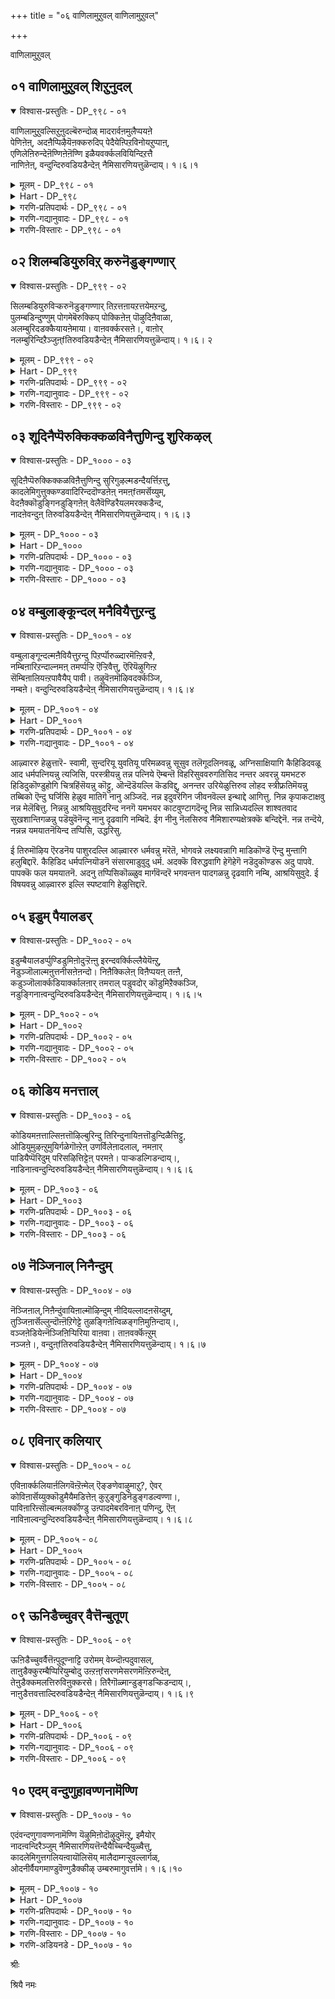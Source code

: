 +++
title = "०६ वाणिलामुऱुवल् वाणिलामुऱुवल्"

+++

वाणिलामुऱुवल्

## ०१ वाणिलामुऱुवल् शिऱुनुदल्

<details open><summary>विश्वास-प्रस्तुतिः - DP_९९८ - ०१</summary>

वाणिलामुऱुवल्सिऱुऩुदल्बॆरुन्दोळ् मादरार्वऩमुलैप्पयऩे  
पेणिऩेऩ्, अदऩैप्पिऴैयॆऩक्करुदिप् पेदैयेऩ्पिऱविनोयऱुप्पाऩ्,  
एणिलेऩिरुन्देऩॆण्णिऩेऩॆण्णि इळैयवर्क्कलवियिन्दिऱत्तै  
नाणिऩेऩ्, वन्दुन्दिरुवडियडैन्देऩ् नैमिसारणियत्तुळॆन्दाय्। १।६।१
</details>

<details><summary>मूलम् - DP_९९८ - ०१</summary>

वाणिलामुऱुवल्सिऱुऩुदल्बॆरुन्दोळ् मादरार्वऩमुलैप्पयऩे  
पेणिऩेऩ्, अदऩैप्पिऴैयॆऩक्करुदिप् पेदैयेऩ्पिऱविनोयऱुप्पाऩ्,  
एणिलेऩिरुन्देऩॆण्णिऩेऩॆण्णि इळैयवर्क्कलवियिन्दिऱत्तै  
नाणिऩेऩ्, वन्दुन्दिरुवडियडैन्देऩ् नैमिसारणियत्तुळॆन्दाय्। १।६।१
</details>

<details><summary>Hart - DP_९९८</summary>

Before in my life, I wanted only to enjoy  
the small foreheads, round arms, beautiful breasts  
and shining moon-like smiles of lovely women:  
I understand now that I was weak and what I did was wrong:  
I am ashamed that I wanted to be with young women:  
I know this birth is a sickness  
and I do not want to be born again:  
O my father! You stay in Naimeesāraṇyam:  
I have approached your divine feet  
and you are my refuge:
</details>

<details><summary>गरणि-प्रतिपदार्थः - DP_९९८ - ०१</summary>

वाळ्=प्रकाशदिन्द कूडिद, निला=बॆळदिङ्गळ हागॆ, मुऱुवल्=मुसिनगुवन्नू, शिऱु=सॊबगिन\(तेजस्सिनिन्द कूडिद\) नुदल्=हणॆयन्नू, पॆरु=नीळवाद, तोळ्=तोळन्नू उळ्ळ, मादरार्=स्त्रीयर, वनम् मुलै=सॊगसाद मॊलॆय, पयने=प्रयोजनवन्ने, पेणिनेन्=आशिसिदॆनु\(आश्रयिसिदॆनु\), अदनै=अदन्नु, पिऴै=पाप, ऎन=ऎन्दु, करुदि=तिळिदू, पेदैयेन्=बुद्धिकॆट्टवनादॆ, पिऱवि=हुट्टिन, नोय्=यातनॆ\(सङ्कट\)यन्नु, अऱिप्पान्=अरितुकॊळ्ळुव, एण् इलेन्=अभिप्रायवे इल्लदवनागि, इरुन्देन्=इद्दॆ, ऎण्णिनेन्=योचिसिदॆनु, ऎण्णि=योचिसि तिळिदु, इळैयवर्=युवतियर, कलवियिन्=कूडिकॆय, तिऱत्तै=विषयवन्ने, नाणिनेन्=तॊरॆदॆनु, वन्दु=बन्दु, उन् तिरुवडि=निन्न पादगळन्नु, अडैन्देन्=सेरिदॆनु, नैमिशारणियत्तुळ्=नैमिशारण्यदल्लिरुव, ऎन्दाय्=नन्न तन्दॆये.
</details>

<details><summary>गरणि-गद्यानुवादः - DP_९९८ - ०१</summary>

प्रकाशमानवाद बॆळदिङ्गळिनन्तिरुव मुसिनगुवन्नू तेजस्सिनिन्द कूडिद हणॆयन्नू निडिदाद तोळुगळन्नू उळ्ळ स्त्रीयर अन्दवाद मॊलॆगळ प्रयोजनवन्ने आशिसि\(आश्रयिसि\)दॆनु. अदन्नु पापवॆन्दु तिळिदू बुद्धिकॆट्टवनादॆ. हुट्टिन सङ्कटवन्नु अरितुकॊळ्ळुव अभिप्रायवन्ने\(आलोचनॆयन्ने\) इल्लदवनागिद्दॆ. योचिसिदॆ. योचिसि तिळिदु युवतियर कूडिकॆयॆम्ब विषयवन्ने तळ्ळिहाकिदॆनु. बन्दु निन्न पादगळन्नुसेरिदॆनु, नैमिशारण्यदल्लिरुव नन्न तन्दॆये\! \(१\)
</details>

<details><summary>गरणि-विस्तारः - DP_९९८ - ०१</summary>

सर्वेश्वरन दिव्यसुन्दरवाद अर्चास्वरूपवन्नु आऴ्वाररु बदरिकश्रमदल्लि

कण्तुम्ब नोडि हॊगळि आनन्दिसिद बळिक अवरु अल्लिन्द नैमिशारण्य क्षेत्रक्कॆ बन्दिद्दारॆ. नैमिशारण्यक्शेत्रवॆम्बुदु उत्तरभारतदल्लि सुप्रसिद्धवाद ऒन्दु यात्रास्थळ. अदु पुराणप्रसिद्धवादद्दु. हिन्दॆ ऒन्दु कालदल्लि ऋषिगळु तम्म तपस्सिगॆ योग्यवाद क्षेत्रवॊन्दन्नु भूलोकदल्लि तिळिसॆन्दु चतुर्मुखब्रह्मनन्नु केळिकॊण्डरन्तॆ. ब्रह्मदेवनु ऒन्दु दर्भॆहुल्लन्नु ऎत्तिकॊण्डु, अदन्नु चक्रदन्तॆ सुत्ति, अदन्नु उरुळबिट्टु “आ दर्भॆय चक्र याव प्रदेशदल्लि उरुळदॆ बीळुवुदो अदे नीवु केळुवन्थ योग्यवाद स्थळ”ऎन्दनन्तॆ. आ दर्भॆय चक्र “नेमि” उरुळुत्ता होगि कडॆगॆ हिमालयद तप्पलिनल्लि दट्टवाद अरण्यदल्लि ऒन्दॆडॆ उरुळदॆबिद्दितन्तॆ. ऋषिगळु अदन्नु कण्डु तमगॆ तपोयोग्यवाद स्थळवॊन्दु भूतलदल्लि दॊरॆयितल्ला ऎन्दु हर्षिसिदरन्तॆ. अदे नैमिशारण्य-नेमियिन्द गुरुतिसलाद अरण्य\! ऋषिगळु तपस्सु माडुव पवित्रस्थळवागि, आध्यात्मिकक्कॆ परिशुद्धवाद वातावरणवन्नु पडॆद अल्लि सर्वेश्वरने बन्दु, भक्तजनोद्धारक्कागि नॆलसिदनन्तॆ\! हीगॆ क्षेत्रद महिमॆ\!

भगवन्तन कृपाकटाक्षद हॊरतु मनुष्यनु विषयासक्तियिन्द तन्न मनस्सन्नु आत्मोद्धारद कडॆगॆ तिरुगिसलु साध्यविल्ल. आऴ्वाररिगॆ याव सन्दर्भदल्लि भगवत्कटाक्ष लभिसितॆम्बुदर बगॆगॆ अवरन्नु कुरित ऒन्दु तनियल्लि विवरिसलागिदॆ. आऴ्वाररु तम्म हिन्दिन जीवनवन्ने कण्णमुन्दॆ काणुत्ता, करुणामयनाद भगवन्तनु तमगॆ दॊरकिसिकॊट्ट सन्मार्गक्कागि तम्म हृदयान्तरालदिन्द उक्किबरुव कृतज्ञतॆयन्नु ई पाशुरदल्लि तोडिकॊळ्ळुत्तिद्दारॆ.

आऴ्वाररु हेळुत्तारॆ- नैमिशारण्य क्षेत्रदल्लि नॆलसिरुव नन्न तन्दॆये, इदुवरॆगॆ नन्न बाळन्नु नानु हेगॆ नडसिदॆ ऎन्दु नॆनॆदु ननगॆ परितापवागुत्तदॆ. सुन्दरियरू युवतियरू आद स्त्रीयर सङ्गवन्ने बयसि, अवर नडूवॆये कालकळॆदॆ. अवर आह्लादकरवाद मुगुळ्नगॆयन्नू वर्चस्सिन अवर मुखवन्नू निडिदाद अवर तोळुगळन्नू अन्दवाद अवर स्तनगळन्नू आशिसि, अवुगळन्ने आश्रयिसिदॆ. अवर सङ्गद हॊरतु बाळिनल्लि बेरॆ याव प्रयोजनवूइल्लवॆन्दू अदॊन्दे परमपुरुषार्थवॆन्दू बगॆदिद्दॆ. हीगॆ हलवारु वर्षगळ नन्न आयुस्सन्नु कळॆद बळिक, नानु नडसुव जीवनदल्लि हुरुळिल्लवॆन्दू, अदु पापकार्यवॆन्दू, नरकक्कॆ अदु दारियागुवुदॆन्दू ननगॆ तिळिवळिकॆ बन्दु. आदरेनु? विषयासक्तिय प्रभाववे नन्न मेलॆ प्रबलवागिद्दद्दरिन्द नानु बुद्धिकॆट्टवनादॆ. इहसंसारदल्लि बिद्दुतॊळलाडिदॆ. संसारवॆम्बुदक्कॆ कॊनॆयिल्लवॆन्दू अदु ऒड्डुव हुट्टुसावुगळिगॆ मितियिल्लवॆन्दू ननगॆ योचनॆ बरलिल्ल. हेगो, ऒन्दु बारि नन्न मनदल्लि योचनॆ हरियितु. अदन्नु कुरितु, निन्न कृपॆयिन्द योचिसतॊडगिदॆ. विषयसुखक्किन्तलू हॆच्चिन पुरुषार्थवॊन्दिदॆ ऎन्दु अरिवायितु. भगवन्तनन्नु अनन्यवागि आश्रयिसि, अवन पादसेवॆगागि हातॊरॆयुवुदरिन्द अदन्नु साधिसबहुदॆन्दु ननगॆ ज्ञानोदयवायितु. आ कूडले नानु युवतियर सहवासवन्नु तुच्छीकरिसिदॆ. नन्न मनस्सिनिन्दले आ विषयवन्नु कित्तॊगॆदॆ. निन्न पादगळन्नु अरसुत्ता, इल्लिगॆ ई नैमिशारण्यक्षेत्रक्कॆ बन्दु सेरिदॆ. निन्न दिव्यपादगळन्नु कण्डुकॊण्डॆ. स्वामी, नन्न तन्दॆये नैमिशारण्यदल्लि नॆलसिरुववने, नीनु नन्नन्नु उद्धरिसु.
</details>

## ०२ शिलम्बडियुरुविऱ् करुनॆडुङ्गण्णार्

<details open><summary>विश्वास-प्रस्तुतिः - DP_९९९ - ०२</summary>

सिलम्बडियुरुविऱ्करुनॆडुङ्गण्णार् तिऱत्तऩायऱत्तयेमऱन्दु,  
पुलम्बडिन्दुण्णुम् पोगमेबॆरुक्किप् पोक्किऩेऩ् पॊऴुदिऩैवाळा,  
अलम्बुरिदडक्कैयायऩेमाया। वाऩवर्क्करसऩे।, वाऩोर्  
नलम्बुरिन्दिऱैञ्जुऩ्fतिरुवडियडैन्देऩ् नैमिसारणियत्तुळॆन्दाय्। १।६। २
</details>

<details><summary>मूलम् - DP_९९९ - ०२</summary>

सिलम्बडियुरुविऱ्करुनॆडुङ्गण्णार् तिऱत्तऩायऱत्तयेमऱन्दु,  
पुलम्बडिन्दुण्णुम् पोगमेबॆरुक्किप् पोक्किऩेऩ् पॊऴुदिऩैवाळा,  
अलम्बुरिदडक्कैयायऩेमाया। वाऩवर्क्करसऩे।, वाऩोर्  
नलम्बुरिन्दिऱैञ्जुऩ्fतिरुवडियडैन्देऩ् नैमिसारणियत्तुळॆन्दाय्। १।६। २
</details>

<details><summary>Hart - DP_९९९</summary>

I have always enjoyed women  
with long dark eyes, beautiful figures  
and feet ornamented with anklets:  
I forgot dharma, enjoyed the bliss that my five senses gave  
and wasted my life:  
Your generous hands give whatever your devotees ask of you:  
You are a cowherd: You are a Māyan:  
You are the king of the gods in the sky,  
and they worship you and ask your grace:  
O my father! You stay in Naimeesāraṇyam:  
I have approached your divine feet  
and you are my refuge:
</details>

<details><summary>गरणि-प्रतिपदार्थः - DP_९९९ - ०२</summary>

शिलम्बु=गॆज्जॆगळन्नु धरिसिरुव, अडि=कालुगळ, उरुविन्=रूपसौन्दर्यदवराद, करु=कप्पगॆ, नॆडु=दीर्घवाद, विशालवाद, कण्णार्=कण्णुगळवर, तिऴत्तिन् आय्=विषयदल्लिये आसक्तनागि, अऱत्तैये=धर्मवन्ने, मऱन्दु=मरॆतु, पुलन्=इन्द्रियगळु, पडिन्दु=तङ्गिद्दु, उण्णुम्=अनुभविसुव, पोहमे=भोगवन्ने, पॆरुक्कि=हॆच्चिसिकॊण्डु, पॊऴुदिनै=दिनगळन्नु, वाळा=बाळबारद हागॆ, पोक्किनेन्=व्यर्थवागि कळॆदॆनु, अलम्=तृप्तियन्नु, पुरि=उण्टुमाडुव, तड कै=विशालवाद दॊड्ड कैगळुळ्ळ, आयने=गोपालने, माया=विस्मयकारकने, वानवर् क्कू=देवतॆगळिगॆ, अरशने=ऒडॆयने, वानोर्=अमररु, नलम्=भक्तियन्नु, पुरिन्दु=कूडिकॊण्डु, इऱैञ्जु=स्तुतिसि पूजिसुव, उन्=निन्न, तिरुवडि=पवित्रवाद पादगळन्नु, अडैन्देन्=सेरिद्देनॆ, नैमिशारणियत्तु=नमिशारण्यदल्लिरुव , ऎन्दाय्=नन्न तन्दॆये.
</details>

<details><summary>गरणि-गद्यानुवादः - DP_९९९ - ०२</summary>

गॆज्जॆगळन्नु धरिसिद कालुगळ रूपसौन्दर्यदवराद कप्पगॆ विशालवाद कण्णुगळवर विषयदल्लिये आसक्तनागि धर्मवन्ने मरॆतु, इन्द्रियगळु तङ्गि अनुभविसुव भोगवन्ने हॆच्चिसिकॊण्डु बाळिन दिनगळन्नु बाळबारद रीतियल्लि व्यर्थवागि कळॆदॆनु. तृप्तियन्नुण्टु माडुव विशालवाद \(दॊड्ड\)कैगळुळ्ळ गोपालने, विस्मयकारकने, देवतॆगळ ऒडॆयने, अमररु भक्तियिन्द स्तुतिसि पूजिसुव निन्न पवित्रपादगळन्नु सेरिद्देनॆ, नैमिशारण्यदल्लिरुव नन्न तन्दॆये.\(२\)
</details>

<details><summary>गरणि-विस्तारः - DP_९९९ - ०२</summary>

आऴ्वाररु हेळुत्तारॆ- स्वामी, कालिनल्लि गॆज्जॆगळन्नु धरिसिरुव, विशालवाद करियकण्णुगळुळ्ळ रूपसियाद युवतियर मैचॆलुविगॆ मनसोतॆ. अवरल्लिये आसक्तनादॆ. ननगॆ बलुमुख्यवॆनिसिद आत्मोन्नतियन्नु मरॆतॆ. अदक्कागि नडसबेकादद्दन्नु नडसलिल्ल. नन्न धर्मवन्नु लक्षिसलिल्ल. इन्द्रियगळु तङ्गिरुव कडॆयॆल्ला नन्न मनस्सु तङ्गितु. अवु ऎळॆदुकॊण्डु होद दारियल्ले होदॆ. पापकार्यगळल्लिये निरतनादॆ. ई लोकद भोगद बाळनु दिनदिनक्कू हॆच्चिसिकॊण्डु होदॆ.

हीगॆ नडॆयबारद दारियल्लि नडॆयुत्ता, माडबारद्दन्नु माडुत्ता बाळिन बहळ कालवन्नु कॆलसक्कॆ बारद रीतियल्लि व्यर्थवागि कळॆदुबिट्टॆ. आ जीवनदिन्द ननगॆ तृप्तियू बरलिल्ल. शान्तियू सिक्कलिल्ल. भगवन्त, निन्न कॊडुगै बहळ दॊड्डदु. निन्न नीडिकॆ अपारवादद्दु. तृप्तितरुवन्थाद्दु. नीनु जगद्रक्षकनाद गोपालनु.विस्मयकारकनु. निन्न मायॆ असदळवादद्दु. अरितुकॊळ्ळलु आगदॆ इरुवन्थाद्दु. नीनु देवाधिदेवनु. अमररॆल्लरू निन्नन्नु भक्तियिन्द स्तुतिसि पूजिसुव नैमिशारण्यक्षेत्रदल्लि निन्न पवित्रवाद पादगळन्नु ईग सेरिद्देनॆ. नन्न तन्दॆये, नन्नन्नु उद्धरिसु.
</details>

## ०३ शूदिनैप्पॆरुक्किक्कळविनैत्तुणिन्दु शुरिकऴल्

<details open><summary>विश्वास-प्रस्तुतिः - DP_१००० - ०३</summary>

सूदिऩैप्पॆरुक्किक्कळविऩैत्तुणिन्दु सुरिगुऴल्मडन्दैयर्त्तिऱत्तु,  
कादलेमिगुत्तुक्कण्डवादिरिन्ददॊण्डऩेऩ् नमऩ्fतमर्सॆय्युम्,  
वेदऩैक्कॊडुङ्गिनडुङ्गिऩेऩ् वेलैवॆण्डिरैयलमरक्कडैन्द,  
नादऩेवन्दुऩ् तिरुवडियडैन्देऩ् नैमिसारणियत्तुळॆन्दाय्। १।६।३
</details>

<details><summary>मूलम् - DP_१००० - ०३</summary>

सूदिऩैप्पॆरुक्किक्कळविऩैत्तुणिन्दु सुरिगुऴल्मडन्दैयर्त्तिऱत्तु,  
कादलेमिगुत्तुक्कण्डवादिरिन्ददॊण्डऩेऩ् नमऩ्fतमर्सॆय्युम्,  
वेदऩैक्कॊडुङ्गिनडुङ्गिऩेऩ् वेलैवॆण्डिरैयलमरक्कडैन्द,  
नादऩेवन्दुऩ् तिरुवडियडैन्देऩ् नैमिसारणियत्तुळॆन्दाय्। १।६।३
</details>

<details><summary>Hart - DP_१०००</summary>

I gambled and stole things from others:  
I loved beautiful curly-headed women:  
I wandered all over wherever I wished and wasted my life:  
Now I have become your devotee and shiver when I think  
of the troubles that Yama’s messengers will bring:  
O lord who churned the milky ocean roaring with white waves,  
my father, you stay in Naimeesāraṇyam:  
I have approached your divine feet, my refuge:
</details>

<details><summary>गरणि-प्रतिपदार्थः - DP_१००० - ०३</summary>

शूदिनै=जूजाटवन्नु, पॆरुक्कि=हॆच्चिसिकॊण्डु, कळविनै=कळ्ळतनदल्लि, तुणिन्दु=मुन्नुग्गि, शुरिकुऴल्=गुङ्गुरु कूदलिन, मडन्दैयर्=स्त्रीयर, तिऱत्तु=विषयदल्लि, कादले=प्रेमवन्ने, मिहुत्तु=हॆच्चागि बॆळसि, कण्ड आ=मनबन्दन्तॆ\(कण्डकण्ड हागॆ\), तिरिन्द=अलॆदाडिद, तॊण्डनेन्=गुलामनादॆ, नमन् तमर्=यमभटरु, शॆय्युम्=माडुव\(कॊडुव\), वेदनैक्कू=हिंसॆगळिगॆ, ऒडुङ्गि=कुग्गि, कृशवागि, नडुङ्गिनेन्-नडुगिदॆनु, वेलै=कडलिनल्लि, वॆळ् तिरै=बिळिय अलॆगळु, अलमर=कलकि होगुवन्तॆ, कडैन्द=कडॆद, तिरुवडि=दिव्यपादगळन्नु, अडैन्देन्=सेरिद्देनॆ, नैमिशारणियत्तु=नमिशारण्यदल्लिरुव , ऎन्दाय्=नन्न तन्दॆये.
</details>

<details><summary>गरणि-गद्यानुवादः - DP_१००० - ०३</summary>

जूजुतनवन्नु हॆच्चिसिकॊण्डु, कळ्ळतनदल्लि मुन्नुग्गि, गुङ्गुरु कूदलिन स्त्रीयर विषयदल्लि प्रेमवन्ने बहळवागि बॆळसि, कण्डकण्ड हागॆ अलॆदाडिद गुलामनादॆ. यमभटरु कॊडुव हिंसॆगळिगॆ कुग्गि बडवागि नडुगिदॆ. कडलिनल्लि बिळिय अलॆगळु कलकि होगुवन्तॆ कडॆद स्वामिये, बन्दु निन्न दिव्यपादगळन्नु सेरिद्देनॆ, नैमिशारण्यदल्लि नॆलसिरुव नन्न तन्दॆये.\(३\)
</details>

<details><summary>गरणि-विस्तारः - DP_१००० - ०३</summary>

आऴ्वाररु हेळुत्तारॆ- स्वामी, नानु इन्द्रियगळिगॆ आळागि अवुगळन्नु तणिसुवुदक्कागि अनेक कॆट्टकॆलसगळल्लि तॊडगिदॆ. जूजुगारनादॆ. कळ्ळतन माडिदॆ. स्त्री व्यामोहदल्लि सिक्किबिद्दॆ. ऒन्दर दॆसॆयिन्द इन्नॊन्दक्कॆ इळियबेकायितु.

ई ऎल्ल कॆट्टकॆलसगळ फलवागि नानु कडुपापियादॆ. यमभटर हिंसॆ ननगॆ तप्पदॆन्दु नानु योचिसिदागलॆल्ला नन्न देहवू मनस्सू कुग्गि बडवागि, नडुकवुन्तागुत्तित्तु. आदरेनु? निन्न कृपाकटाक्ष नन्नमेलॆ बीळुववरॆगॆ नानु नन्न कॆट्टकॆलसगळिन्द हिञ्जरियलिल्ल. स्वामि, नीनु परमकरुणाळु. निन्नन्नु आश्रयिसिद देवतॆगळन्नु अवर शत्रुगळाद असुररिन्द बिडिसुवुदक्कागि, समुद्रमथन माडिसिदॆ. अमृतवन्नु देवतॆगळिगॆ उणिसि, अवरन्नु अमररन्नागिसिदॆ. नैमिशारण्यदल्लि नॆलसिरुव नन्न तन्दॆये, निन्न दिव्यपादगळन्नु ईग सेरिद्देनॆ नन्नन्नु कैबिडदॆ उद्धरिसु प्रभू.
</details>

## ०४ वम्बुलाङ्कून्दल् मनैवियैत्तुऱन्दु

<details open><summary>विश्वास-प्रस्तुतिः - DP_१००१ - ०४</summary>

वम्बुलाङ्गून्दल्मऩैवियैत्तुऱन्दु पिऱर्प्पॊरुळ्दारमॆऩ्ऱिवऱ्ऱै,  
नम्बिऩारिऱन्दाल्नमऩ् तमर्प्पऱ्ऱि ऎऱ्ऱिवैत्तु, ऎरियॆऴुगिऩ्ऱ  
सॆम्बिऩालियऩ्ऱपावैयैप् पावी। तऴुवॆऩमॊऴिवदर्क्कञ्जि,  
नम्बऩे। वन्दुन्दिरुवडियडैन्देऩ् नैमिसारणियत्तुळॆन्दाय्। १।६।४
</details>

<details><summary>मूलम् - DP_१००१ - ०४</summary>

वम्बुलाङ्गून्दल्मऩैवियैत्तुऱन्दु पिऱर्प्पॊरुळ्दारमॆऩ्ऱिवऱ्ऱै,  
नम्बिऩारिऱन्दाल्नमऩ् तमर्प्पऱ्ऱि ऎऱ्ऱिवैत्तु, ऎरियॆऴुगिऩ्ऱ  
सॆम्बिऩालियऩ्ऱपावैयैप् पावी। तऴुवॆऩमॊऴिवदर्क्कञ्जि,  
नम्बऩे। वन्दुन्दिरुवडियडैन्देऩ् नैमिसारणियत्तुळॆन्दाय्। १।६।४
</details>

<details><summary>Hart - DP_१००१</summary>

Someone may leave his wife  
with fragrant hair swarming with bees  
and love someone else’s wife and wealth  
and believe in that kind of life:  
When he dies and goes to Yama’s world,  
Yama’s messengers will tell him,  
“Embrace this burning copper doll, you sinner!”  
I am afraid of the thought that I will be like that:  
You are my friend:  
O my father! You stay in Naimeesāraṇyam:  
I have approached your divine feet  
and you are my refuge:
</details>

<details><summary>गरणि-प्रतिपदार्थः - DP_१००१ - ०४</summary>

वम्बु=परिमळवन्नु, उलाम्=हरडुव, कून्दल्=तलॆगूदलिन, मनैवियै=धर्मपत्नियन्नु, तुऱन्दु=तॊरॆदु, पिऱर्=इतरर\(बेरॊब्बर\) पॊरुळ्=वस्तुवाद, स्वत्ताद, तारम्=पत्नियन्नु \(तन्न पत्नि\), ऎन्ऱु=ऎन्दु, इवट्रै=इवुगळन्नु, नम्बिनार्=नम्बिदवरु, इऱन्दाल्=मरणिसिदरॆ, नमन् तमर्=यमभटरु, पट्रि=हिडिदुकॊण्डु, ऎट्रि=हिंसॆपडिसि, वैत्तु=ऒन्दॆडॆ इट्टुकॊण्डु, पावी=पापिये, शॆम्बिनाल्=लोहदिन्द \(ताम्रदिन्द\) इयन्ऱ=माडल्पट्ट, ऎरि ऎऴुहिन्ऱ=उरियेळुत्तिरुव, पावैयै=स्त्रीफ्रतिमॆयन्नु, तऴुवु-आलिङ्गिसिको, ऎन=ऎन्दु, मॊऴिवदऱ् कु=ऎन्दु हेळुव मातिगॆ, अञ्जि=हॆदरि, नम्बने=नम्बतक्कवने, वन्दु=बन्दु, उन्=निन्न, तिरुवडि=दिव्यपादगळन्नु, अडैन्देन्=सेरिद्देनॆ, नैमिशारणियत्तु=नमिशारण्यदल्लिरुव , ऎन्दाय्=नन्न तन्दॆये.
</details>

<details><summary>गरणि-गद्यानुवादः - DP_१००१ - ०४</summary>

परिमळवन्नु हरडुव तलॆगूदलिन ध्रमपत्नियन्नु तॊरॆदु बेरॊब्बर स्वत्तादवळन्नु तन्न पत्नि ऎन्दु इवुगळन्नु नम्बिदवरु मरणिसिदरॆ, यमभटरु अवरन्नु हिडिदुकॊण्डु हिंसिसि, ऒन्दुकडॆयल्लिट्टुकॊण्डु “पापी, लोहदिन्द माडिरुव ई स्त्रीप्रतिमॆयन्नु आलिङ्गिसु”ऎन्दु हेळुव मातिगॆ अञ्जि, नम्बतक्कवने, बन्दु निन्न दिव्यपादगळन्न सेरिद्देनॆ, नैमिशारण्यदल्लिरुव नन्न तन्दॆये.\(४\)
</details>

आऴ्वाररु हेळुत्तारॆ- स्वामी, सुन्दरियू युवतियू परिमळवन्नु सूसुव तलॆगूदलिनवळू, अग्निसाक्षियागि कैहिडिदवळू आद धर्मपत्नियन्नु त्यजिसि, परस्त्रीयन्नु तन्न पत्निये ऎम्बन्तॆ विहरिसुववरुगतिसिद नन्तर अवरन्नु यमभटरु हिडिदुकॊण्डुहोगि चित्रहिंसॆयन्नु कॊट्टु, ऒन्दॆडॆयल्लि कॆडविद्दु, अनन्तर उरियेळुत्तिरुव लोहद स्त्रीफ्रतिमॆयन्नु तब्बिको ऎन्दु घर्जिसि हेळुव मातिगॆ नानु अञ्जिदॆ. नन्न इदुवरॆगिन जीवनवॆल्ल इन्थाद्दे आगित्तु. निन्न कृपाकटाक्षवु नन्न मेलॆबित्तु. निन्नन्नु आश्रयिसुवुदरिन्द ननगॆ यमभयर काटवुण्टागदॆन्दू निन्न सान्निध्यदल्लि शाश्वतवाद सुखशान्तिगळन्नु पडॆयुवॆनॆन्दू नानु दृढवागि नम्बिदॆ. ईग नीनु नॆलसिरुव नैमिशारण्यक्षेत्रक्कॆ बन्दिद्देनॆ. नन्न तन्दॆये, नन्नन्न यमयातनॆयिन्द तप्पिसि, उद्धरिसु.

ई तिरुमॊऴिय ऎरडनॆय पाशुरदल्लि आऴ्वाररु धर्मवन्नु मरॆतॆ, भोगवन्ने लक्ष्यवन्नागि माडिकॊण्डॆ ऎन्दु मुन्तागि हलुबिद्दारॆ. कैहिडिद धर्मपत्नियॊडनॆ संसारमाडुवुदु धर्म. अदक्कॆ विरुद्धवागि हेगॆहेगॆ नडॆदुकॊण्डरू अदु पापवे. पापक्कॆ फल यमयातनॆ. अदनु तप्पिसिकॊळ्ळुव मार्गवॆन्दरॆ भगवन्तन पादगळन्नु दृढवागि नम्बि, आश्रयिसुवुदे. ई विषयवन्नु आऴ्वाररु इल्लि स्पष्टवागि हेळुत्तिद्दारॆ.

## ०५ इडुम् पैयालडर्

<details open><summary>विश्वास-प्रस्तुतिः - DP_१००२ - ०५</summary>

इडुम्बैयालडर्प्पुण्डिडुमिऩोदुऱ्ऱॆऩ्ऩु इरन्दवर्क्किल्लैयेयॆऩ्ऱु,  
नॆडुञ्जॊलाल्मऩुत्तनीसऩेऩन्दो। निऩैक्किलेऩ् विऩैप्पयऩ् तऩ्ऩै,  
कडुञ्जॊलार्क्कडियार्क्कालऩार् तमराल् पडुवदोर् कॊडुमिऱैक्कञ्जि,  
नडुङ्गिनाऩ्वन्दुन्दिरुवडियडैन्देऩ् नैमिसारणियत्तुळॆन्दाय्। १।६।५
</details>

<details><summary>मूलम् - DP_१००२ - ०५</summary>

इडुम्बैयालडर्प्पुण्डिडुमिऩोदुऱ्ऱॆऩ्ऩु इरन्दवर्क्किल्लैयेयॆऩ्ऱु,  
नॆडुञ्जॊलाल्मऩुत्तनीसऩेऩन्दो। निऩैक्किलेऩ् विऩैप्पयऩ् तऩ्ऩै,  
कडुञ्जॊलार्क्कडियार्क्कालऩार् तमराल् पडुवदोर् कॊडुमिऱैक्कञ्जि,  
नडुङ्गिनाऩ्वन्दुन्दिरुवडियडैन्देऩ् नैमिसारणियत्तुळॆन्दाय्। १।६।५
</details>

<details><summary>Hart - DP_१००२</summary>

When people suffering in poverty came to me  
and asked me, “Please give me a little bit of food,”  
I was unkind and told them cruelly,  
“No: I have no food!” and refused them:  
What a pity that was:  
I have not thought of the results of my bad deeds:  
I am afraid that when Yama’s messengers come for me,  
they will say cruel things and make me suffer:  
I shiver and have come to your divine feet:  
O father, you stay in Naimeesāraṇyam  
and you are my refuge:
</details>

<details><summary>गरणि-प्रतिपदार्थः - DP_१००२ - ०५</summary>

इडुम्बैयाल्=बडतनदिन्द, अडर् प्पुण्डु=कष्टगळन्नु अनुभविसि, इडुमिन्=नीडिरि, ओऎ=ओ\(अप्पा, अम्म\)तुट्रु= ऒन्दु कवळ अन्नवन्नु, ऎन्ऱु=ऎन्दु, इरन्दवर् क्कू=याचिसिदवरिगॆ, इल्लैये=इल्लवल्ला, ऎन्ऱु=ऎन्दु, नॆडु=उद्दनाद\(स्वरवन्नॆळॆदु\), शॊलाल्=मातिनिन्द, मऱुत्त=निराकरिसिद, नीशनेन् अन्दो=नीचनादॆनु, अय्यो, विनैपयन् तन्नै=पापकार्यगळन्नॆल्ल, निनैक्किलेन्=नॆनॆयले इल्ल, कडु=क्रूरवाद, शॊलार्=मातनाडुववराद, कडियार्=क्रूरकार्यवॆसगुववराद, कालनार्=यमधर्मन, तमराल्=भटरिन्द, पडुवदु=अनुभविसुव, ऒरु=ऒन्दु, कॊडु=कठिणवाद, मिऱैक्कू=चित्रहिंसॆगॆ, अञ्जि=हॆदरि, नडुङ्गि=नडुगि, नान्=नानु, वन्दु=बन्दु, उन्=निन्न, तिरुवडि=दिव्यपादगळन्नु, अडैन्देन्=सेरिद्देनॆ, नैमिशारणियत्तु=नमिशारण्यदल्लिरुव , ऎन्दाय्=नन्न तन्दॆये.
</details>

<details><summary>गरणि-गद्यानुवादः - DP_१००२ - ०५</summary>

बडतन्द कष्टगळन्नु अनुभविसि, “अप्पा अम्मा ऒन्दु कवळ अन्न नीडिरि”ऎन्दु याचिसिदवरिगॆ, “इल्लवल्ला”ऎन्दु उद्दनाद स्वरवन्नॆळॆदु हेळुव मातिनिन्द निराकरिसिद नीचनु नानु, अय्यो, नन्न पापकार्यगळन्नॆल्ला नॆनॆयले इल्ल. क्रूरवागि मातनाडुववराद यमनभटरिन्द अनुभविसुव कठिणवादॊन्दु चित्रहिंसॆगॆ हॆदरि, नडुगि, नानु बन्दु निन्न दिव्यपादगळन्नु सेरिद्देनॆ, नैमिशारण्यदल्लिरुव नन्न तन्दॆये.\(५\)
</details>

<details><summary>गरणि-विस्तारः - DP_१००२ - ०५</summary>

हिन्दिन पाशुरदल्लि, आऴ्वाररु परस्त्री परद्रव्यगळ विषयदल्लि तावु नडॆदुकॊण्ड बगॆयन्नू, ऎसगिद पापगळन्नू अवुगळ फलवागि यमभटरिन्द ऒदगबहुदाद क्रूरवर्तनॆयन्नू कुरितु हेळिकॊण्डरु. ई पाशुरदल्लि कडुकष्टवन्ननुभविसुव बडवरल्लि, निर्गतिकरल्लि करुणॆ तोरिसदॆ, अवरिगॆ ऒन्दु तुत्तु अन्नवन्नू कॊडदॆ, अवर आर्ततॆयन्नु नीगिसदॆ कठिणस्वभावदवरागि तावुहेगॆ नीचरागि वर्तिसिदरॆम्बुदन्नु अवरु हेळिकॊळ्ळुत्तिद्दारॆ. तम्म क्रूरवर्तनॆयिन्द तमगॆ ऒदगबहुदाद यमबाधॆगॆ अञ्जि,नडुगि, अवरु भगवन्तनल्लि मरॆहॊक्किद्दारॆ. तम्मन्नु यमयातनॆयिन्द तप्पिसबेकॆन्दु सद्गतियन्नु तमगॆ करुणिसि उद्धरिसबेकॆन्दू अवरु भगवन्तनन्नु बेडिकॊळ्ळुत्तारॆ.
</details>

## ०६ कोडिय मनत्ताल्

<details open><summary>विश्वास-प्रस्तुतिः - DP_१००३ - ०६</summary>

कोडियमऩत्ताल्सिऩत्तॊऴिल्बुरिन्दु तिरिन्दुनायिऩत्तॊडुन्दिळैत्तिट्टु,  
ओडियुमुऴऩ्ऱुमुयिर्गळेगॊऩ्ऱेऩ् उणर्विलेऩादलाल्, नमऩार्  
पाडियैप्पॆरिदुम् परिसऴित्तिट्टेऩ् परमऩे। पाऱ्कडल्गिडन्दाय्।,  
नाडिनाऩ्वन्दुन्दिरुवडियडैन्देऩ् नैमिसारणियत्तुळॆन्दाय्। १।६।६
</details>

<details><summary>मूलम् - DP_१००३ - ०६</summary>

कोडियमऩत्ताल्सिऩत्तॊऴिल्बुरिन्दु तिरिन्दुनायिऩत्तॊडुन्दिळैत्तिट्टु,  
ओडियुमुऴऩ्ऱुमुयिर्गळेगॊऩ्ऱेऩ् उणर्विलेऩादलाल्, नमऩार्  
पाडियैप्पॆरिदुम् परिसऴित्तिट्टेऩ् परमऩे। पाऱ्कडल्गिडन्दाय्।,  
नाडिनाऩ्वन्दुन्दिरुवडियडैन्देऩ् नैमिसारणियत्तुळॆन्दाय्। १।६।६
</details>

<details><summary>Hart - DP_१००३</summary>

With a crooked mind I did evil things:  
I wandered around, associated with people like dogs,  
became weak, ran about and destroyed many lives:  
I didn’t feel bad at all:  
I didn’t think of what will happen to me in the world of Yama:  
O highest lord resting on the milky ocean,  
I searched for you and came to your divine feet:  
You are my refuge: You are my father  
and you stay in Naimeesāraṇyam:
</details>

<details><summary>गरणि-प्रतिपदार्थः - DP_१००३ - ०६</summary>

कोडिय=वक्रवाद, मनत्ताल्=मनस्सिनिन्द, शिनम् तॊऴिल् पुरिन्दु=कोपद क्रूरकार्यगळन्नु माडि, तिरिन्दु=अलॆदाडि, नाय् इनत्तॊडु=नायि मॊदलाद क्रूर, दुष्ट जन्तुगळ कूटदल्लि, तिळैत्तिट्टु=हॊडॆदाटवन्ननुभविसि, ओडियुम्=इत्त अत्त ओडाडियू, उऴन्ऱुम्=अलॆदाडियू, तिरुगाडियू, उयिर् हळे=जीवगळन्ने, कॊन्ऱेन्=कॊन्दुहाकिदॆ, उणर् वु=विवेक, इलेन्=इल्लदवनागिद्देनॆ, आदलाल्=आद्दरिन्द, नमनार्=यमनवर, पाडियै=पट्टणद, पॆरिदुम्=विशेषवागि, परिशु=स्वभाववन्नु, अऴित्तिट्टेन्=करुणॆयुळ्ळद्दॆ, परमने=परमपुरुषने, पाल् कडल् किडन्दाय्=पाल्गडिनल्लि पवडिसिरुववने, नाडि=हुडुकाडि, नान्=नानु, वन्दु=बन्दु, उन्=निन्न,

तिरुवडि=दिव्यपादगळन्नु, अडैन्देन्=सेरिद्देनॆ, नैमिशारणियत्तु=नमिशारण्यदल्लिरुव , ऎन्दाय्=नन्न तन्दॆये.
</details>

<details><summary>गरणि-गद्यानुवादः - DP_१००३ - ०६</summary>

कॆट्ट\(वक्रवाद\)मनस्सिनिन्द कोपदिन्द कूडिद क्रूरकार्यगळन्नु माडि, नायि मॊदलाद दुष्टजन्तुगळ कूटदल्लिद्दु, हॊडॆदाटवन्नु अनुभविसि, ऎल्लॆल्लियू ओडाडि, अलॆदाडि, प्राणिगळन्नु कॊन्दुहाकिदॆ. विवेकविल्लदवनादॆ. आद्दरिन्द, यमपट्टणद स्वभाववन्ने हॆच्चु करुणाजनकवॆनिसिदॆ. परमपुरुषने पाल्गडिनल्लि पवडिसिरुववने, नानु बहळवागि हुडुकाडि बन्दु निन्न दिव्यपादगळन्नु सेरिद्देनॆ, नैमिशारण्यदल्लि नॆलसिरुव नन्न तन्दॆये.\(६\)
</details>

<details><summary>गरणि-विस्तारः - DP_१००३ - ०६</summary>

आऴ्वाररु हेळुत्तारॆ- स्वामी, परमपुरुषने, श्रीमन्नारायणने, \(क्षीरसागर शयनने\), इदुवरॆगिन नन्न जीवनदल्लि नानु बलुकीळु मनुष्यनन्तॆ वर्तिसिदॆ. कोप,द्वेष, आशॆगळिगॆ आळागि क्रूरकार्यगळल्लिये तॊडगिद्दॆ. नायिये मुन्ताद दुष्टप्राणिगळ कूटदल्लि सेरिकॊण्डु अवुगळ नडतॆयन्नू स्वभाववन्नू बहुमट्टिगॆ अनुवर्तिसिदॆ. अवुगळन्तॆये इतरर मेलॆबिद्दु हॊडॆदाडिदॆ. नन्न इष्टबन्दन्तॆ कण्डकण्ड कडॆयॆल्ला ओडाडि, अलॆदाडि,बेटॆयाडि, प्राणिगळन्नु कॊन्दुहाकिदॆ. विवेकविल्लदवनागि कडुक्रूरकर्मियादॆ. ई नन्न जीवनवॆम्बुदन्नु यमपट्टणद जीवनक्कॆ होलिसिदाग,यमपट्टणदल्लि सहजवागि नडॆयुव क्रूरकर्मगळे, नन्न कॆलसगळिगिन्त करुणापूर्णवॆन्दु तोरिबरुत्तदॆ. स्वामी, निन्न कृपाकटाक्षदिन्द नानु हुडुकाडि बन्दु निन्न दिव्यपादगळन्नु सेरिद्देनॆ. नैमिशारण्यदल्लिरुव नन्न तन्दॆये, नीचनाद नन्नन्नु उद्धरिसु.
</details>

## ०७ नॆञ्जिनाल् निनैन्दुम्

<details open><summary>विश्वास-प्रस्तुतिः - DP_१००४ - ०७</summary>

नॆञ्जिऩाल्,निऩैन्दुंवायिऩाल्मॊऴिन्दुम् नीदियल्लादऩसॆय्दुम्,  
तुञ्जिऩार्सॆल्लुन्दॊऩ्ऩॆऱिगेट्टे तुळङ्गिऩेऩ्विळङ्गऩिमुऩिन्दाय्।,  
वञ्जऩेडियेऩ्नॆञ्जिऩिऱ्पिरिया वाऩवा। ताऩवर्क्कॆऩ्ऱुम्  
नञ्जऩे।, वन्दुऩ्fतिरुवडियडैन्देऩ् नैमिसारणियत्तुळॆन्दाय्। १।६।७
</details>

<details><summary>मूलम् - DP_१००४ - ०७</summary>

नॆञ्जिऩाल्,निऩैन्दुंवायिऩाल्मॊऴिन्दुम् नीदियल्लादऩसॆय्दुम्,  
तुञ्जिऩार्सॆल्लुन्दॊऩ्ऩॆऱिगेट्टे तुळङ्गिऩेऩ्विळङ्गऩिमुऩिन्दाय्।,  
वञ्जऩेडियेऩ्नॆञ्जिऩिऱ्पिरिया वाऩवा। ताऩवर्क्कॆऩ्ऱुम्  
नञ्जऩे।, वन्दुऩ्fतिरुवडियडैन्देऩ् नैमिसारणियत्तुळॆन्दाय्। १।६।७
</details>

<details><summary>Hart - DP_१००४</summary>

In my mind I thought only of unjust deeds  
and did them without any fear, speaking bad words:  
When I listened to the timeless advice of the elders, and sages, I trembled:  
I am a cheater, yet I am your slave:  
You, the god of the sky who are poison to the Rāksasas  
never leave the minds of your devotees:  
O my father, god of Naimeesāraṇyam,  
I have come to your divine feet and you are my refuge:
</details>

<details><summary>गरणि-प्रतिपदार्थः - DP_१००४ - ०७</summary>

नॆञ्जिनाल्=मनस्सिनल्लि, निनैन्दुम्=नॆनॆदू, वायिनाल्=बायल्लि, मॊऴिन्दुम्=आडियू, नीति अल्लादन=नीतियल्लद्दन्नु,शॆय्दुम्=माडियू, तुञ्जिनार्=मडिदवरु, शॆल्लुम्=होगुव, तॊल् नॆऱि=हिन्दिनिन्द बन्द, पुरातनवाद, मार्गवन्नु, केट्टे=केळिये, तुळञ्जिनेन्=नडुगिदॆनु, विळङ्गनि=बेलद हण्णिन मेलॆ, मुनिन्दाय्=कोपगॊण्डवने

वञ्जनेन्=वञ्चकनादॆनु, अडियेन्=दासनाद नानु, नॆञ्जिनिल्=मनस्सिनिन्द, पिरिया=बेर्पडद, वानवा=देवने, दानवर् क्कू=दानवरिगॆ, ऎन्ऱुम्=ऎल्ल कालक्कू, नञ्जने=विषप्रायने, \(मृत्युवे\), वन्दु=बन्दु, उन्=निन्न, तिरुवडि=दिव्यपादगळन्नु, अडैन्देन्=सेरिद्देनॆ, नैमिशारणियत्तु=नमिशारण्यदल्लिरुव , ऎन्दाय्=नन्न तन्दॆये.
</details>

<details><summary>गरणि-गद्यानुवादः - DP_१००४ - ०७</summary>

नीतियल्लद्दन्नु मनस्सिनल्लि नॆनॆदु, बायल्लि आडि, माडि मडिदवरु होगुव पुरातनवाद मार्गवन्नु केळिये नडुगिदॆनु बेलद हण्णिन मेलॆ मुनिदवने, दासनाद नानु वञ्चकनागिद्देनॆ. मनस्सिनिन्द बेर्पडद देवने, दानवरिगॆ ऎल्ल कालक्कू मृत्युवे, बन्दु निन्न दिव्यपादगळन्नु सेरिद्देनॆ, नैमिशारण्यदल्लिरुव नन्न तन्दॆये. \(८\)
</details>

<details><summary>गरणि-विस्तारः - DP_१००४ - ०७</summary>

मनुष्यनु गतिसिद बळिक अवन\(ऎन्दरॆ जीवन\)मुन्दिन यात्रॆयन्नु नडसलु ऎरडुमार्गगळिवॆ ऎन्दु वर्णिसलागिदॆ. ऒम्दुमार्ग बॆळकिन मार्ग. अर्चिरादि मार्ग. इन्नॊन्दु कत्तलॆय मार्ग-धूम्रादि मार्ग. बॆळकिन मार्गवन्नु हिडियुववरु सत्कर्मिगळाद ऒळ्ळॆय जन. आ मार्गवन्नु हिडिदु अवरु स्वर्गादि मेलण लोकगळन्नु सेरुत्तारॆ. दुष्टरु, वञ्चकरु, अनीतिवन्तरु कायावाचा मनसा भिन्नभिन्नवागि नडॆदुकॊळ्ळुववरु होगुवुदु कत्तलु मार्गदल्लिये. अदु अवरन्नु यमपुरिगॆ, अल्लिय चित्रहिंसॆगळन्नु अनुभविसुवुदक्कागि, कॊण्डॊय्युत्तदॆ. इदु पुरातनकालदिन्दलू मरणिसिदवरु अनुसरिसुव मार्ग.

भगवन्तनन्नु अवन गुणस्वभावगळिगॆ अनुगुणवागि आऴ्वाररु ई पाशुरदल्लि सम्बोधिसिद्दारॆ.

“बेलद हण्णिन मेलॆ मुनिदवनु”-भगवन्त श्रीकृष्णावतारदल्लि नडसिद प्रसङ्गवॊन्दन्नु नॆनपिगॆ तरुवुदु इदु. कृष्णनन्नु हेगादरू माडि कॊल्लिसबेकॆन्दु कंसनु अनेक यत्नगळन्नु नडसिदनु. वत्सासुर मत्तु कपित्थासुर ऎम्ब इब्बरु राक्षसरु करुविन मत्तु बेलदहण्णिन रूपगळन्नु तळॆदरु. करुगळन्नु मेयिसुव गोवळबालकर जॊतॆयल्लि बालकृष्णनु काडिगॆ बरुवनॆन्दू आग अवनन्नु कॊल्लुवुदॆन्दू हवणिसिद्दरु. बालकृष्णनु अवर दुष्ट हवणिकॆयन्नु कण्डुकॊण्डनु. कूडले, करुविन रूपदवनन्नु हिडिदु गिरगिरनॆ तिरुगिसि, हत्तिरदल्लिद्द बेलद मरद मेलक्कॆ बीसि ऎसॆदनु. अदरिन्द वत्सासुरनू सत्तनु. बेलद हण्णिन रूपदवनागिद्द कपित्थासुरनु सत्तनु. दुष्टरन्नु शिक्षिसुवुदे भगवन्तन कॆलस.

भगवन्तनु प्रतियॊन्दु जीवन अन्तरङ्गदल्लि नॆलसिरुत्तानॆ. अवनु माडुवुदक्कॆल्ल साक्षियागि इरुत्तानॆ.आद्दरिन्द ऎल्लर अन्तरङ्गदिन्द बेर्पडदॆ इरुववनु भगवन्त.

परमपददल्लि अमररिगॆ निर्वाहकनागि आश्रितनागि इरुववनु भगवन्त. आद्दरिन्द अवनु “वानवा”- अमरर देवनु.

आऴ्वाररु हेळुत्तारॆ- भगवन्त, मनस्सु मातु मैगळाद त्रिकरणगळिन्दलू सदा अनीतिय विषयगळन्ने चिन्तिसुत्ता, आडुत्ता, माडुत्ता, बाळिद अनीतिवन्तराद पापिगळु मरण हॊन्दिद बळिक होगुव पुरातनवाद मृत्युमार्गद विवरणॆयन्नु केळिये ननगॆ नडुकबन्तु. नन्न आत्मोद्धारवन्नु कुरितु स्वल्पवू गमनिसलिल्ल. दुष्टरन्नु निग्रहिसुव देवने, नानू आत्मवञ्चकनादॆ. दामवर मृत्युवे, ऎल्लर अन्तरङ्गदिन्द बेर्पडलारद साक्षिस्वरूपने

ई नैमिशारण्यक्षेत्रक्कॆ बन्दु, निन्न दिव्यपादगळन्नु सेरिद्देनॆ. नन्न तन्दॆये नन्नन्नु उद्धरिसु.
</details>

## ०८ एविनार् कलियार्

<details open><summary>विश्वास-प्रस्तुतिः - DP_१००५ - ०८</summary>

एविऩार्क्कलियार्ऩलिगवॆऩ्ऱॆऩ्मेल् ऎङ्ङणेवाऴुमाऱु?, ऐवर्  
कोविऩार्सॆय्युक्कॊडुमैयैमडित्तेऩ् कुऱुङ्गुडिनॆडुङ्गडल्वण्णा।,  
पाविऩारिऩ्सॊल्बऩ्मलर्क्कॊण्डु उऩ्पादमेबरविनाऩ् पणिन्दु, ऎऩ्  
नाविऩाल्वन्दुन्दिरुवडियडैन्देऩ् नैमिसारणियत्तुळॆन्दाय्। १।६।८
</details>

<details><summary>मूलम् - DP_१००५ - ०८</summary>

एविऩार्क्कलियार्ऩलिगवॆऩ्ऱॆऩ्मेल् ऎङ्ङणेवाऴुमाऱु?, ऐवर्  
कोविऩार्सॆय्युक्कॊडुमैयैमडित्तेऩ् कुऱुङ्गुडिनॆडुङ्गडल्वण्णा।,  
पाविऩारिऩ्सॊल्बऩ्मलर्क्कॊण्डु उऩ्पादमेबरविनाऩ् पणिन्दु, ऎऩ्  
नाविऩाल्वन्दुन्दिरुवडियडैन्देऩ् नैमिसारणियत्तुळॆन्दाय्। १।६।८
</details>

<details><summary>Hart - DP_१००५</summary>

Kali, the god of time,  
told the five senses to come to me  
and make me surrender to the pleasures they offered :  
Now I have been destroyed by the trouble that they cause me:  
You have the dark color of the wide ocean  
and stay in Thirukkuṛungudi:  
I have worshiped you with sweet words and flowers  
and praised you with my tongue:  
O my father, you stay in Naimeesāraṇyam,  
I have come to your divine feet and you are my refuge:
</details>

<details><summary>गरणि-प्रतिपदार्थः - DP_१००५ - ०८</summary>

कलियार्=दुर्गुणगळु, एविनार्=प्राबल्य नडसिदवु, नलिह=यातनॆयन्नु अनुभविसलि, ऎन्ऱु=ऎन्दु, ऎन् मेल्=नन्न मेलॆ, ऎञ्जने-याव रीतियल्लि, वाऴुम्=बदुकुव, बाळुव, आऱु=मार्ग, ऐवर्=ऐवरु कोविनार्-शत्रुगळु, शॆय्युम्=माडुव, कॊडुमैयै=अनीति कार्यगळन्नु ,मडित्तेन्=निग्रहिसिद्देनॆ, कुऱुङ्गुडि=तिरुक्कुरुङ्गुडि क्षेत्रदल्लिरुव, नॆडु=विशालवाद, कडल्=कडलिन, वण्णा-बण्णदवने, पा=कवितॆय, इन्=माधुर्य, आर्=तुम्बिद, शॊल्बन्=मातुगळिन्द आद, मलर्=पुष्पगळन्नु, कॊण्डु=तॆगॆदुकॊण्डु, उन्=निन्न, पादमे=तिरुवडिगळन्ने, ऎन्=नन्न, नाविनाल्=नालगॆयिन्द, परवि=हॊगळि , स्तुतिसि, पणिन्दु=नम्रनागि, नान् वन्दु=नानु बन्दु, उन्=निन्न, तिरुवडि=दिव्यपादगळन्नु, अडैन्देन्=सेरिद्देनॆ, नैमिशारणियत्तु=नमिशारण्यदल्लिरुव , ऎन्दाय्=नन्न तन्दॆये.
</details>

<details><summary>गरणि-गद्यानुवादः - DP_१००५ - ०८</summary>

कलिय दुर्गुणगळु नानु सङ्कटदिन्द नलुगबेकॆन्दु, नन्न मेलॆ प्राबल्य नडसिदवु, नानु हेगॆ बदुकुवुदु? ऐवरु शत्रुगळु नडसुव अनीतिय कॆलसगळन्नु नानु निग्रहिसिद्देनॆ. तिरुक्कुरुङ्गुडि क्षेत्रदल्लिरुव विशालवाद कडलवण्णने, माधुर्यदिन्द कूडिद कवितॆय मातुगळॆम्ब हूगळन्नु तॆगॆदुकॊण्डु\(ऎत्तिकॊण्डु\)नन्न नालगॆयिन्द निन्न पादगळन्ने स्तुतिसुत्ता नम्रनागि बन्दु निन्न तिरुवडिगळन्नु सेरिद्देनॆ, नैमिशारण्यदल्लि नॆलॆसिरुव नन्न तन्दॆये.\(८\)
</details>

<details><summary>गरणि-विस्तारः - DP_१००५ - ०८</summary>

ई पाशुरदल्लि आऴ्वाररु “ऎञ्जने वाऴुमाऱु?- ऎम्ब मुख्यप्रश्नॆयन्नु ऎत्तिकॊण्डिद्दारॆ. उज्जीवनक्कॆन्दु बाळुवुदु हेगॆ? यावुदु मनुष्यनन्नु उत्तमगॊळिसुव बाळु?

आऴ्वाररु हेळुत्तारॆ-”आशॆ,कोप,द्वेषगळु स्वार्थसाधनॆय कलियुगद दुर्गुणगळु.

स्वामी, कडलवण्णने, अवुगळु इदुवरॆगॆ नन्न मेलॆ प्राबल्यवन्नु नडसिदवु. नन्नन्नु कीळु पशुवन्नागिसिदवु. अवुगळ हिडितदिन्द नानु बिडिसिकॊळ्ळुव बगॆ हेगॆ? नन्न आत्मोद्धारवॆन्तु? पञ्चेन्द्रियगळॆम्ब नन्न ऐवरु शत्रुगळु नडसुव अनीतिय कॆलसगळिगॆ निन्न कृपाकटाक्षदिन्द तडॆ हाकिद्देनॆ. माधुर्य पूर्णवाद कवितॆयन्नु रचिसि आ पुष्प्गळन्नु समर्पिसुवन्तॆ नन्न नालगॆयिन्द निन्न तिरुवडिगळन्नु स्तुतिसुत्ता, विनीतनागि निन्न दिव्यपादगळन्नु सेरिद्देनॆ. नैमिशारण्यदल्लि नॆलसिरुव नन्न तन्दॆये, नन्नन्नु अनुग्रहिसु.

आशॆ,कोप,द्वेषगळु मेलुगैयागि मनुष्यनन्नु तम्म वश माडिकॊण्डु, तम्म प्राबल्यवन्नु नडसुत्तिरुववरॆगॆ अवन बाळु उत्तमगॊळ्ळुवुदिल्ल. अवुगळिगॆ नॆरवागुव इन्द्रियगळन्नु मॊदलु स्वाधीनक्कॆ तन्दुकॊण्डरॆ, अवु तावागि अडगुववु, भगवन्तन कृपॆगागि कातरपडुववनु माडबेकाद मॊदल कर्तव्यवे इन्द्रिय निग्रह मत्तु मनोनिग्रह. भगवत्कृपॆयिन्द अवु साध्यवागि, अवन जीवन शुद्धवागुवुदु. इन्द्रियगळु अवन अधीनवागि अवनु भगवन्तनल्लि भक्तिमाडुवुदक्कॆ ऒत्तासॆ कॊडुवुवु. भगवन्तनन्नु मनसार चिन्तिसुवन्तॆयू बायितुम्ब हॊगळुवन्तॆयू भक्तियकॆलसगळन्नु माडुवन्तॆयू आगुवुदु. अल्लिन्दाचॆगॆ पारमार्थिक जीवन सुगमवागुत्तदॆ.

तिरुक्कुरुङ्गुडि ऎम्बुदु “दक्षिणभारतद ऒन्दु पुण्यक्षेत्र. आऴ्वाररु अदन्नु स्मरिसिकॊळ्ळुत्तिद्दारॆ.
</details>

## ०९ ऊनिडैच्चुवर् वैत्तॆन्बुतूण्

<details open><summary>विश्वास-प्रस्तुतिः - DP_१००६ - ०९</summary>

ऊऩिडैच्चुवर्वैत्तॆऩ्पुदूण्नाट्टि उरोमम् वेय्न्दॊऩ्पदुवासल्,  
ताऩुडैक्कुरम्बैप्पिरियुम्बोदु उऩ्ऱऩ्fसरणमेसरणमॆऩ्ऱिरुन्देऩ्,  
तेऩुडैक्कमलत्तिरुविऩुक्करसे। तिरैगॊळ्मान्डुङ्गडऱ्किडन्दाय्।,  
नाऩुडैत्तवत्ताल्दिरुवडियडैन्देऩ् नैमिसारणियत्तुळॆन्दाय्। १।६।९
</details>

<details><summary>मूलम् - DP_१००६ - ०९</summary>

ऊऩिडैच्चुवर्वैत्तॆऩ्पुदूण्नाट्टि उरोमम् वेय्न्दॊऩ्पदुवासल्,  
ताऩुडैक्कुरम्बैप्पिरियुम्बोदु उऩ्ऱऩ्fसरणमेसरणमॆऩ्ऱिरुन्देऩ्,  
तेऩुडैक्कमलत्तिरुविऩुक्करसे। तिरैगॊळ्मान्डुङ्गडऱ्किडन्दाय्।,  
नाऩुडैत्तवत्ताल्दिरुवडियडैन्देऩ् नैमिसारणियत्तुळॆन्दाय्। १।६।९
</details>

<details><summary>Hart - DP_१००६</summary>

This body is made of bones,  
covered with flesh, skin and hair that are like walls:  
It has nine openings and it is like a little hut:  
When I depart from this body,  
I will think only of you as my refuge:  
You are the beloved of the goddess Malarmagaḷ  
seated on a lotus dripping with honey  
and you rest with her on the wide ocean rolling with waves:  
I have done difficult tapas to reach you:  
O my father, you stay in Naimeesāraṇyam,  
I have come to your divine feet and you are my refuge:
</details>

<details><summary>गरणि-प्रतिपदार्थः - DP_१००६ - ०९</summary>

ऊन्=मांसवन्नु, इडै=नडुनडुवॆ, शुवर्=गोडॆयागि, वैत्तु=इट्टु, कट्टि, ऎन्बु=ऎलुबुगळन्नु, तूण्=कम्बवागि, नाट्टि=नॆट्टु उरोमम्=रोमगळिन्द, वेय्न्दु=मेलॆ मुच्चि, ऒन्बदु=ऒम्बत्तु, वाशल् तान्=बागिलुगळन्नु, उडै=उळ्ळ, कुरुम्बै=कुटीरवन्नु, गुडिसिलन्नु, पिरियुम् पोदु=बिट्टुहोगुव समयदल्लि, उन् तन्=निन्न, चरणमे=तिरुवडिगळे, शरणम्=रक्षणॆ, ऎन्ऱु=ऎन्दु, इरुन्देन्-इद्देनॆ,

तेन् उडै=जेनु तुम्बिद, कमलम्=कमलद, तिरुविनुक्कू-श्रीदेविगॆ, अरशे=ऒडॆयने, तिरैकॊळ्=अलॆगळु तुम्बिरुव, मा-महा दॊड्ड, नॆडु=विशालवाद, कडल्=कडलल्लि, किडन्दाय्=पवडिसिरुववने, नान् उडै=नन्नदे आद, तवत्ताल्=तपस्सिनिन्द, पुण्यफलदिन्द,उन्=निन्न, तिरुवडि=दिव्यपादगळन्नु, अडैन्देन्=सेरिद्देनॆ, नैमिशारणियत्तु=नमिशारण्यदल्लिरुव , ऎन्दाय्=नन्न तन्दॆये.
</details>

<details><summary>गरणि-गद्यानुवादः - DP_१००६ - ०९</summary>

मांसवन्नु नडुनडुवॆ गोडॆयागि इट्टु कट्टि, ऎलुबुगळन्नु कम्बवागि नॆट्टु, रोमगळिन्द मेलुगडॆ मुच्चि, ऒम्बत्तु बागिलुगळन्नुळ्ळ गुडिसिलन्नु बिट्टु होगुव समयदल्लि निन्न चरणगळे शरणॆन्दु इद्देनॆ. जेनुतुम्बिद कमलद श्रीदेविय ऒडॆयने\(पतिये\) अलॆगळिन्द तुम्बिद बलुदॊड्ड विशालवाद कडलल्लि पवडिसिरुववन्, नन्नदे आद तपस्सिनिन्द\(पुण्यफलदिन्द\) निन्न दिव्यपादगळन्नु सेरिद्देनॆ, नैमिशारण्यदल्लि नॆलसिरुव नन्न तन्दॆये.\(९\)
</details>

<details><summary>गरणि-विस्तारः - DP_१००६ - ०९</summary>

मानव देह-अदॊन्दु तडिकॆगोडॆय, हुल्लिन मेल्छावणिय बिदिरिन कम्बगळ, रन्ध्रगळुळ्ळ ऒन्दु हरुकु गुडिसिलिनन्तॆ. देहक्कॆ मांसवे तडिकॆ गोडॆ. ऎलुबुगळे कम्ब. मैमेलण कूदले मेलुहॊदिकॆ. अदक्कॆ नवद्वारगळिवॆ. बेग शिथिलवागुव ई गुडिसिलल्लि, आयुस्सु तीरुवष्टु काल तङ्गिद्दु, अदन्नु बिट्टुहोगुव समयदल्लि आऴ्वाररु भगवन्तन चरणगलन्ने शरणॆन्दु आश्रयिसिद्दारॆ. नैमिशारण्यकॆ बन्दद्दू, अवरु भगवन्तन दिव्यपादगळन्नु काणुत्तिरुवुदू अवर पुण्यफलवॆन्नुत्तारॆ. तम्मन्नु कैबिडदॆ कापाडबेकॆन्दु अवरु भगवन्तनन्नु बेडिकॊळ्ळुत्तिद्दारॆ.

ई पाशुरदल्लि प्रपत्तिय तत्त्ववन्नु सूचिसलागिदॆ. ऎल्ल कालक्कू भगवन्तने रक्षकनॆन्दु दृढवागि नम्बुवुदु, अवन चरणद्वयवन्नु अनन्यवागि आश्रयिसुवुदु मत्तु अवनन्नु ऎडॆबिडदॆ भजिसुत्तिरुवुदु आत्मोन्नतिय क्रम.

“भगवन्त, निन्न ऎरडु चरणगळल्लि शरणागिद्देनॆ”ऎम्बुदु “द्वय” मन्त्रद अभिप्राय.

“ई देहवन्नु बिट्टुहोगुव कालदल्लि निन्न पादगळ आश्रयवन्नु दयॆनीडु” ऎम्बुदु प्रपत्तिय ऒन्दु बगॆ. हन्तहन्तवागि आत्मसमर्पण माडि, तन्न जीवनवन्नु उत्तमगॊळिसिकॊण्डु, भगवन्तनन्नु अन्तरङ्गदल्लॆ मरॆहॊक्कु अवनन्नु बिडदॆ भजिसुत्तिरुवुदु अदु. “ई जन्मदल्लिये नन्न सङ्कटगळन्नु नीगिसि, नन्नन्नु आदष्टु बेग निन्न पादगळल्लि सेरिसिको”ऎम्बुदु प्रपत्तिय इन्नॊन्दु बगॆ. तन्न सर्वस्ववन्नू भगवन्तनिगॆ अर्पिसि, भगवन्तनिन्द बेर्पट्टिरलारदॆ, अत्यन्त कातरदिन्दिरुवुदु अदु. ई ऎरडु बगॆय प्रपत्तिगळल्लि आऴ्वाररदु यावुदु इद्दीतु?

आऴ्वाररु तावु मदुवॆयाद हॆण्णिन मातिगॆ कट्टिबिद्दु दिनवहिसाविर ब्राह्मणरिगॆ भोजन माडिसुत्तिद्दद्दु अवर पुण्यकार्य\! अदर फलवे भगवन्तन कृपाश्रयद लाभ\!
</details>

## १० एदम् वन्दुणुहावण्णनामॆण्णि

<details open><summary>विश्वास-प्रस्तुतिः - DP_१००७ - १०</summary>

एदंवन्दणुगावण्णनामॆण्णि यॆऴुमिऩोदॊऴुदुमॆऩ्ऱु, इमैयोर्  
नादऩ्वन्दिरैञ्जुम् नैमिसारणियत्तॆन्दैयैच्चिन्दैयुळ्वैत्तु,  
कादलेमिगुत्तगलियऩ्वायॊलिसॆय् मालैदाम्गऱ्ऱुवल्लार्गळ्,  
ओदनीर्वैयगमाण्डुवॆण्गुडैक्कीऴ् उम्बरुमागुवर्त्तामे। १।६।१०
</details>

<details><summary>मूलम् - DP_१००७ - १०</summary>

एदंवन्दणुगावण्णनामॆण्णि यॆऴुमिऩोदॊऴुदुमॆऩ्ऱु, इमैयोर्  
नादऩ्वन्दिरैञ्जुम् नैमिसारणियत्तॆन्दैयैच्चिन्दैयुळ्वैत्तु,  
कादलेमिगुत्तगलियऩ्वायॊलिसॆय् मालैदाम्गऱ्ऱुवल्लार्गळ्,  
ओदनीर्वैयगमाण्डुवॆण्गुडैक्कीऴ् उम्बरुमागुवर्त्तामे। १।६।१०
</details>

<details><summary>Hart - DP_१००७</summary>

Kaliyan loved, worshiped and composed these pāsurams  
praising the god of Naimeesāraṇyam  
where Indra the king of the gods  
came with the other gods, worshiped our father  
and asked him to remove their troubles:  
If devotees learn and recite these ten poems  
they will rule the world surrounded by sounding oceans  
under a white umbrella and become gods:  
-----------
</details>

<details><summary>गरणि-प्रतिपदार्थः - DP_१००७ - १०</summary>

एदम्=दुःख सङ्कटगळु, वन्दु=बन्दु, अणुहा=नम्मन्नु सेरदे इरुव, वण्णम्=बगॆयन्नु, नाम् ऎण्णि=नावु योचिसुववरादरॆ, ऎऴुमिनो=ऎद्देळि, तॊऴुदुम्=सेवॆ माडि, ऎन्ऱु=ऎन्दु हेळि, इमैयोर् नादन्=देवतॆगळ ऒडॆयनु, वन्दु=बन्दु, इऱैञ्जुम्=भजिसि आश्रयिसुव, नैमिशारणियत्तु=नैमिशारण्यदल्लि नॆलसिरुव, ऎन्दैयै=सर्वेश्वरनन्नु, चिन्तैयुळ् वैत्तु=चिन्तनॆयल्लिट्टुकॊण्डु, कादले मिहुत्त=भगवद्भक्तियन्ने अधिकवागि पडॆदिरुव, कलियन्=कलियन् ऎम्बवनु, वाय् ऒलिशॆय्=हाडिद, मालैताम्=पाशुरमालॆयन्नु, कट्रुवल्लार्हळ्=कलितुकॊळ्ळबल्लवरु, ओदनीर्=कडलिनिन्द सुत्तुवरिदिरुव \(ओदम् नी=\)वैयहम्=भूम्मण्डलवन्नु, आण्डु=आळि, वॆळ् कुडै कीऴ्=भगवन्तन श्वेतच्छत्रद अडियल्लि, उम्बरुम् आहुवर् तामे=अवरे नित्यसूरिगळागुत्तारॆ.
</details>

<details><summary>गरणि-गद्यानुवादः - DP_१००७ - १०</summary>

दुःखसङ्कटगळु बन्दु नम्मन्नु सेरद हागॆ नावु ऎणिसुवुदादरॆ, सेवॆ माडुवुदक्कॆ ऎद्देळि ऎन्दु हेळि देवतॆगळ ऒडॆयनु बन्दु भजिसि आश्रयिसुव नैमिशारण्यदल्लि नॆलसिरुव सर्वेश्वरनन्नु चिन्तनॆयल्लिट्टुकॊण्डु, भगवद्भक्तियन्ने अतिशयवागि पडॆदिरुव कलियन् ऎम्बवनु हाडिद पाशुरमालॆयन्नु कलितुकॊळ्ळबल्लवरु, कडलिनिन्द सुत्तुवरिदिरुव भूमण्डलवन्नु आळिद बळिक, भगवन्तन श्वेतच्छत्रद अडियल्लि अवरु नित्यसूरिगळागुवरु. \(१०\)
</details>

<details><summary>गरणि-विस्तारः - DP_१००७ - १०</summary>

दुःखसङ्कटगळु देवतॆगळन्नू बिडलिल्ल; देवेन्द्रनिगू तप्पलिल्ल. असुरर काटदिन्द अवरु कडुकष्टवन्नुण्डु अलॆदाडिद्दु ऒन्दु सलवे?ऎरडु सलवे? अवर कष्टदिन्द ऒन्दॊन्दु सलवू पारुमाडिद स्वामि पाल्गडलल्लि पवडिसिरुव

श्रीमन्नारायणने\! ब्रह्मादि देवतॆगळॆल्लरू सर्वेश्वरन बळिगॆ होगि अवनल्लि मॊरॆयिडुवुदे तड. “इक्को, नानिद्देनॆ, निम्म कष्टक्कॆ\!”ऎन्दु भगवन्तनु अवरन्नु ऒन्दॊन्दु सलवू कष्तदिन्द पारुमाडिदनु. ईगलू सह “नमगॆ दुःखवे तट्टदन्तॆ आगबेकॆम्ब बयकॆ इद्दरॆ नन्नॊडनॆ बन्नि, नैमिशारण्य क्षेत्रदल्लि नॆलसिरुव आ सर्वेश्वरनन्नु मनसार पूजिसोण”ऎन्दु हेळुत्ता, देवेन्द्रनु तन्न परिवारदवरन्नु भगवन्तन पादसेवॆगागि करॆतरुवन्थ पवित्रक्षेत्र नैमिशारण्य\!

“कलियन्” अथवा “कलिध्वंसि” ऎम्ब बिरुदन्नुळ्ळ तिरुमङ्गै आऴ्वाररु नैमिशारण्यदल्लि नॆलसिरुव परम कृपाळुवाद भगवन्तनन्नु कुरितु भक्तिपूर्णवाद ई हत्तु पाशुरगळन्नु रचिसि हाडिद्दारॆ. आऴ्वाररु हेळुत्तारॆ- भूलोक वासिगळाद नावू सह नमगॆ दुःखसङ्कटगळु अण्टदन्तॆ माडिकॊळ्ळबेकादरॆ, नैमिशारण्यक्षेत्रक्कॆ होगोण. भगवन्तन पादसेवॆयल्लि तॊडगोण. आ स्वामियन्नु कुरित ई हत्तु भक्तिय पाशुरगळन्नु कलितु मनसार हाडि भगवन्तनन्नु स्तुतिसोण. अदरिन्द नम्म इहलोकद जीवनवॆल्ल ऎडरुगळिल्लदॆ सुखमयवागि कॊनॆगॊळ्ळुवुदु. अनन्तर नमगॆ परमपदवे लभिसुवुदु\! नावु अमररागुत्तेवॆ\! दुःखसङ्कटगळु तट्टदन्तॆ आगुवुदॆन्दरॆ अदे-परमपद प्राप्तिये, नित्यसूरित्ववे\! बन्नि, ऎल्लरू आ पदविगागि कातरदिन्द मनमुट्टयत्निसोण.

फलश्रुतिय रूपदल्लि आऴ्वाररु अपरूपवाद शाश्वतवाद कॊडुगॆ इदे\!
</details>

<details><summary>गरणि-अडियनडे - DP_१००७ - १०</summary>

वाणिला, शिलम्बु, शूदिनै, वम्बु, इडुम्बै, कोडिय, नॆञ्जु, एविनार्, ऊन्, एदुम्, \(अङ्गण्\)
</details>

श्रीः

श्रियै नमः